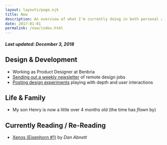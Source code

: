```yaml
---
layout: layouts/page.njk
title: Now
description: An overview of what I'm currently doing in both personal and professional areas of life
date: 2017-01-01
permalink: /now/index.html
---
```


<h4><i>Last updated: December 3, 2018</i></h4>

## Design &amp; Development
- Working as Product Designer at Benbria
- <a href="https://dribbble.com/hustlepizza">Sending out a weekly newsletter</a> of remote design jobs
- <a href="https://dribbble.com/hustlepizza">Posting design experiments</a> playing with depth and user interactions

## Life &amp; Family
- My son Henry is now a little over 4 months old (the time has <i>flown</i> by)

## Currently Reading / Re-Reading
- <a href="https://www.goodreads.com/book/show/1009259.Xenos">Xenos (Eisenhorn #1)</a> by <i>Dan Abnett</i>